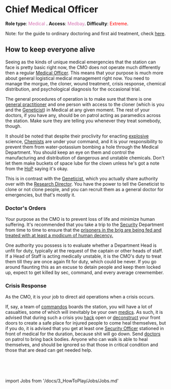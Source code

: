 # Chief Medical Officer

**Role type**: <font color= "#d673b2">Medical</font> . **Access**: <font color="#d673b2">Medbay</font>. **Difficulty**: <font color="Red">Extreme</font>.



Note: for the guide to ordinary doctoring and first aid treatment, check [here](\3_HowToPlay\Jobs\Medical_roles\Medical-Doctor.md).



## How to keep everyone alive


Seeing as the kinds of unique medical emergencies that the station can face is pretty basic right now, the CMO does not operate much differently then a regular [Medical Officer](\3_HowToPlay\Jobs\Medical_roles\Medical-Doctor.md). This means that your purpose is much more about general logistical medical management right now. You need to manage the morgue, the cloner, wound treatment, crisis response, chemical distribution, and psychological diagnosis for the occasional trial.


The general procedures of operation is to make sure that there is one [general practitioner](\3_HowToPlay\Jobs\Medical_roles\Medical-Doctor.md) and one person with access to the cloner (which is you and the [Geneticist](\3_HowToPlay\Jobs\Science_roles\Geneticist.md)) in Medical at any given moment. The rest of your doctors, if you have any, should be on patrol acting as paramedics across the station. Make sure they are telling you whenever they treat somebody, though.

It should be noted that despite their proclivity for enacting [explosive](\3_HowToPlay\Guides\Medical_guides\Chemistry.md) science, [Chemists](\3_HowToPlay\Jobs\Medical_roles\Chemist.md) are under your command, and it is your responsibility to prevent them from water-potassium bombing a hole through the Medical Department. You should keep an eye on them and control the manufacturing and distribution of dangerous and unstable chemicals. Don't let them make buckets of space lube for the clown unless he's got a note from the [HoP](\3_HowToPlay\Jobs\Command_roles\Head-of-Personnel.md) saying it's okay.

This is in contrast with the [Geneticist](\3_HowToPlay\Jobs\Science_roles\Geneticist.md), which you actually share authority over with the [Research Director](\3_HowToPlay\Jobs\Science_roles\Research-Director.md). You have the power to tell the Geneticist to clone or not clone people, and you can recruit them as a general doctor for emergencies, but that's mostly it.


### Doctor's Orders

Your purpose as the CMO is to prevent loss of life and minimize human suffering. It's recommended that you take a trip to the [Security](\3_HowToPlay\Jobs\Security_roles\Security-Officer.md) Department from time to time to ensure that the [prisoners in the brig are being fed and treated with at least a modicum of human decency.](\4_Univers\Other\Jokes\So-close-to-impossible-that-it-might-as-well-not-even-exist.md)

One authority you possess is to evaluate whether a Department Head is unfit for duty, typically at the request of the captain or other heads of staff. If a Head of Staff is acting medically unstable, it is the CMO's duty to treat them till they are once again fit for duty, which could be never. If you go around flaunting this as an excuse to detain people and keep them locked up, expect to get killed by sec, command, and every average crewmember.


### Crisis Response


As the CMO, it is your job to direct aid operations when a crisis occurs.

If, say, a team of [commandos](Nuclear-Emergency.md) boards the station, you will have a lot of casualties, some of which will inevitably be your own [medics](\3_HowToPlay\Jobs\Medical_roles\Medical-Doctor.md). As such, it is advised that during such a crisis you [hack](\3_HowToPlay\Guides\Engineering_guides\Hacking-Guide.md) open or [deconstruct](\3_HowToPlay\Guides\Engineering_guides\Construction.md) your front doors to create a safe place for injured people to come heal themselves, but if you do, it is advised that you get at least one [Security Officer](\3_HowToPlay\Jobs\Security_roles\Security-Officer.md) stationed in front of medical for the duration, because shit will go down. Send [doctors](\3_HowToPlay\Jobs\Medical_roles\Medical-Doctor.md) on patrol to bring back bodies. Anyone who can walk is able to heal themselves, and should be ignored so that those in critical condition and those that are dead can get needed help.

  <br/>
<br/>
<br/>

import Jobs from '/docs/3_HowToPlay/Jobs/Jobs.md'

<Jobs />

